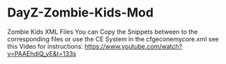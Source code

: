 # DayZ-Zombie-Kids-Mod
Zombie Kids XML Files
You can Copy the Snippets between <!-- --> to the corresponding files or use the CE System in the cfgeconemycore.xml see this Video for instructions:
https://www.youtube.com/watch?v=PAAEhdiQ_vE&t=133s
